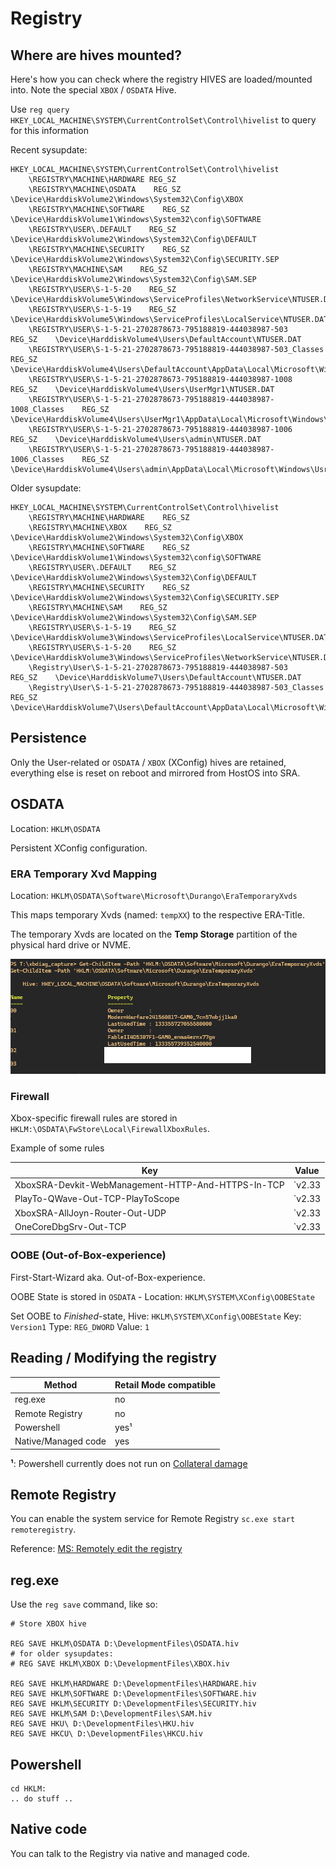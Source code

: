 # Registry

## Where are hives mounted?

Here's how you can check where the registry HIVES are loaded/mounted into.
Note the special `XBOX` / `OSDATA` Hive.

Use `reg query HKEY_LOCAL_MACHINE\SYSTEM\CurrentControlSet\Control\hivelist` to query for this information

Recent sysupdate:

```
HKEY_LOCAL_MACHINE\SYSTEM\CurrentControlSet\Control\hivelist                                                                                                                                                                           
    \REGISTRY\MACHINE\HARDWARE REG_SZ                                                                                                                                                                    
    \REGISTRY\MACHINE\OSDATA    REG_SZ    \Device\HarddiskVolume2\Windows\System32\Config\XBOX                                                                                                                                 
    \REGISTRY\MACHINE\SOFTWARE    REG_SZ   \Device\HarddiskVolume1\Windows\System32\config\SOFTWARE                                                                                                                                   
    \REGISTRY\USER\.DEFAULT    REG_SZ    \Device\HarddiskVolume2\Windows\System32\Config\DEFAULT                                                                                                                                       
    \REGISTRY\MACHINE\SECURITY    REG_SZ    \Device\HarddiskVolume2\Windows\System32\Config\SECURITY.SEP                                                                                                                               
    \REGISTRY\MACHINE\SAM    REG_SZ    \Device\HarddiskVolume2\Windows\System32\Config\SAM.SEP                                                                                                                                         
    \REGISTRY\USER\S-1-5-20    REG_SZ    \Device\HarddiskVolume5\Windows\ServiceProfiles\NetworkService\NTUSER.DAT                                                                                                                     
    \REGISTRY\USER\S-1-5-19    REG_SZ    \Device\HarddiskVolume5\Windows\ServiceProfiles\LocalService\NTUSER.DAT                                                                                                                       
    \REGISTRY\USER\S-1-5-21-2702878673-795188819-444038987-503    REG_SZ    \Device\HarddiskVolume4\Users\DefaultAccount\NTUSER.DAT                                                                                                    
    \REGISTRY\USER\S-1-5-21-2702878673-795188819-444038987-503_Classes    REG_SZ    \Device\HarddiskVolume4\Users\DefaultAccount\AppData\Local\Microsoft\Windows\UsrClass.dat                                                          
    \REGISTRY\USER\S-1-5-21-2702878673-795188819-444038987-1008    REG_SZ    \Device\HarddiskVolume4\Users\UserMgr1\NTUSER.DAT                                                                                                         
    \REGISTRY\USER\S-1-5-21-2702878673-795188819-444038987-1008_Classes    REG_SZ    \Device\HarddiskVolume4\Users\UserMgr1\AppData\Local\Microsoft\Windows\UsrClass.dat                                                               
    \REGISTRY\USER\S-1-5-21-2702878673-795188819-444038987-1006    REG_SZ    \Device\HarddiskVolume4\Users\admin\NTUSER.DAT                                                                                                            
    \REGISTRY\USER\S-1-5-21-2702878673-795188819-444038987-1006_Classes    REG_SZ    \Device\HarddiskVolume4\Users\admin\AppData\Local\Microsoft\Windows\UsrClass.dat
```

Older sysupdate:

```
HKEY_LOCAL_MACHINE\SYSTEM\CurrentControlSet\Control\hivelist
    \REGISTRY\MACHINE\HARDWARE    REG_SZ
    \REGISTRY\MACHINE\XBOX    REG_SZ    \Device\HarddiskVolume2\Windows\System32\Config\XBOX
    \REGISTRY\MACHINE\SOFTWARE    REG_SZ    \Device\HarddiskVolume1\Windows\System32\config\SOFTWARE
    \REGISTRY\USER\.DEFAULT    REG_SZ    \Device\HarddiskVolume2\Windows\System32\Config\DEFAULT
    \REGISTRY\MACHINE\SECURITY    REG_SZ    \Device\HarddiskVolume2\Windows\System32\Config\SECURITY.SEP
    \REGISTRY\MACHINE\SAM    REG_SZ    \Device\HarddiskVolume2\Windows\System32\Config\SAM.SEP
    \REGISTRY\USER\S-1-5-19    REG_SZ    \Device\HarddiskVolume3\Windows\ServiceProfiles\LocalService\NTUSER.DAT
    \REGISTRY\USER\S-1-5-20    REG_SZ    \Device\HarddiskVolume3\Windows\ServiceProfiles\NetworkService\NTUSER.DAT
    \Registry\User\S-1-5-21-2702878673-795188819-444038987-503    REG_SZ    \Device\HarddiskVolume7\Users\DefaultAccount\NTUSER.DAT
    \Registry\User\S-1-5-21-2702878673-795188819-444038987-503_Classes    REG_SZ    \Device\HarddiskVolume7\Users\DefaultAccount\AppData\Local\Microsoft\Windows\UsrClass.dat
```

## Persistence

Only the User-related or `OSDATA` / `XBOX` (XConfig) hives are retained, everything else is reset on reboot and mirrored from HostOS into SRA.


## OSDATA

Location: `HKLM\OSDATA`

Persistent XConfig configuration.

### ERA Temporary Xvd Mapping

Location: `HKLM\OSDATA\Software\Microsoft\Durango\EraTemporaryXvds`

This maps temporary Xvds (named: `tempXX`) to the respective ERA-Title.

The temporary Xvds are located on the **Temp Storage** partition of the physical hard drive or NVME.

![ERA Temp Xvd Names](../_files/eratemp_reg.png)

### Firewall

Xbox-specific firewall rules are stored in `HKLM:\OSDATA\FwStore\Local\FirewallXboxRules`.

Example of some rules

| Key                                                | Value          |
| -------------------------------------------------- | -------------- |
| XboxSRA-Devkit-WebManagement-HTTP-And-HTTPS-In-TCP | `v2.33|Action=Allow|Active=FALSE|Dir=In|Protocol=6|LPort=11080|LPort=11443|App=System|Name=Xbox SystemOS Inbound WebManagement HTTP and HTTPS [TCP 11080, 11443]|Desc=Inbound Xbox SystemOS rule allowing WebManagement HTTP and HTTPS TCP traffic|EmbedCtxt=Xbox SystemOS|` |
| PlayTo-QWave-Out-TCP-PlayToScope                   | `v2.33|Action=Allow|Active=TRUE|Dir=Out|Protocol=6|Profile=Private|Profile=Public|RPort=2177|RA42=Ply2Renders|RA62=Ply2Renders|App=%SystemRoot%\system32\svchost.exe|Svc=Qwave|Name=@FirewallAPI.dll,-36016|Desc=@FirewallAPI.dll,-36017|EmbedCtxt=@FirewallAPI.dll,-36001|` |
| XboxSRA-AllJoyn-Router-Out-UDP                     | `v2.33|Action=Allow|Active=TRUE|Dir=Out|Protocol=17|App=%SystemRoot%\system32\svchost.exe|Svc=AJRouter|Name=@FirewallAPI.dll,-37009|Desc=@FirewallAPI.dll,-37010|EmbedCtxt=Xbox SystemOS|` |
| OneCoreDbgSrv-Out-TCP                              | `v2.33|Action=Allow|Active=TRUE|Dir=Out|Protocol=6|App=%systemroot%\system32\debuggers\dbgsrv.exe|Name=OneCoreDbgSrv-Out|Desc=OneCoreDbgSrv Out|EmbedCtxt=OneCore TSP|` |

### OOBE (Out-of-Box-experience)

First-Start-Wizard aka. Out-of-Box-experience.

OOBE State is stored in `OSDATA` - Location: `HKLM\SYSTEM\XConfig\OOBEState`

Set OOBE to *Finished*-state, Hive: `HKLM\SYSTEM\XConfig\OOBEState` Key: `Version1` Type: `REG_DWORD` Value: `1`


## Reading / Modifying the registry

| Method              | Retail Mode compatible |
| ------------------- | ---------------------- |
| reg.exe             |  no                    |
| Remote Registry     |  no                    |
| Powershell          |  yes¹                  |
| Native/Managed code |  yes                   |

**¹**: Powershell currently does not run on [Collateral damage](../exploits/game-script-code-exec.md)

## Remote Registry

You can enable the system service for Remote Registry `sc.exe start remoteregistry`.

Reference: [MS: Remotely edit the registry](https://learn.microsoft.com/en-us/troubleshoot/windows-server/system-management-components/remotely-edit-the-registry)

## reg.exe

Use the `reg save` command, like so:

```
# Store XBOX hive

REG SAVE HKLM\OSDATA D:\DevelopmentFiles\OSDATA.hiv
# for older sysupdates:
# REG SAVE HKLM\XBOX D:\DevelopmentFiles\XBOX.hiv

REG SAVE HKLM\HARDWARE D:\DevelopmentFiles\HARDWARE.hiv
REG SAVE HKLM\SOFTWARE D:\DevelopmentFiles\SOFTWARE.hiv
REG SAVE HKLM\SECURITY D:\DevelopmentFiles\SECURITY.hiv
REG SAVE HKLM\SAM D:\DevelopmentFiles\SAM.hiv
REG SAVE HKU\ D:\DevelopmentFiles\HKU.hiv
REG SAVE HKCU\ D:\DevelopmentFiles\HKCU.hiv
```

## Powershell

```
cd HKLM:
.. do stuff ..
```

## Native code

You can talk to the Registry via native and managed code.